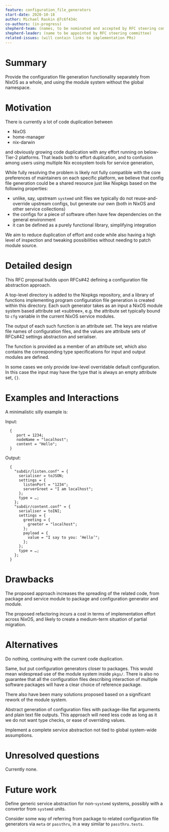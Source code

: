 ```yaml
---
feature: configuration_file_generators
start-date: 2020-10-18
author: Michael Raskin @7c6f434c
co-authors: (in-progress)
shepherd-team: (names, to be nominated and accepted by RFC steering committee)
shepherd-leader: (name to be appointed by RFC steering committee)
related-issues: (will contain links to implementation PRs)
---
```


# Summary
[summary]: #summary

Provide the configuration file generation functionality separately from NixOS
as a whole, and using the module system without the global namespace.

# Motivation
[motivation]: #motivation

There is currently a lot of code duplication between
* NixOS
* home-manager
* nix-darwin

and obviously growing code duplication with any effort running on below-Tier-2
platforms. That leads both to effort duplication, and to confusion among users
using multiple Nix ecosystem tools for service generation,

While fully resolving the problem is likely not fully compatible with the core
preferences of maintainers on each specific platform, we believe that config
file generation could be a shared resource just like Nixpkgs based on the
following properties:
* unlike, say, upstream `systemd` unit files we typically do not
  reuse-and-override upstream configs, but generate our own (both in NixOS and
  other service collections)
* the configs for a piece of software often have few dependencies on the
  general environment
* it can be defined as a purely functional library, simplifying integration

We aim to reduce duplication of effort and code while also having a high level
of inspection and tweaking possibilities without needing to patch module
source.

# Detailed design
[design]: #detailed-design

This RFC proposal builds upon RFCs#42 defining a configuration file abstraction
approach.

A top-level directory is added to the Nixpkgs repository, and a library of
functions implementing program configuration file generation is created within
this directory.  Each such generator takes as an input a NixOS module system
based attribute set «subtree», e.g. the attribute set typically bound to `cfg`
variable in the current NixOS service modules.

The output of each such function is an attribute set. The keys are relative
file names of configuration files, and the values are attribute sets of RFCs#42
settings abstraction and serialiser.

The function is provided as a member of an attribute set, which also contains
the corresponding type specifications for input and output modules are defined.

In some cases we only provide low-level overridable default configuration. In
this case the input may have the type that is always an empty attribute set,
`{}`.

# Examples and Interactions
[examples-and-interactions]: #examples-and-interactions

A minimalistic silly example is:

Input:
```
  {
     port = 1234;
     nodeName = "localhost";
     content = "Hello";
  }
```

Output:
```
  {
    "subdir/listen.conf" = {
      serialiser = toJSON;
      settings = {
        listenPort = "1234";
        serverGreet = "I am localhost";
      };
      type = …;
    };
    "subdir/content.conf" = {
      serialiser = toINI;
      settings = {
        greeting = {
          greeter = "localhost";
        };
        payload = {
          value = "I say to you: ‘Hello’";
        };
      };
      type = …;
    };
  }
```

# Drawbacks
[drawbacks]: #drawbacks

The proposed approach increases the spreading of the related code, from package
and service module to package and configuration generator and module.

The proposed refactoring incurs a cost in terms of implementation effort across
NixOS, and likely to create a medium-term situation of partial migration.

# Alternatives
[alternatives]: #alternatives

Do nothing, continuing with the current code duplication.

Same, but put configuration generators closer to packages. This would mean
widespread use of the module system inside `pkgs/`. There is also no guarantee
that all the configuration files describing interaction of multiple software
packages will have a clear choice of reference package.

There also have been many solutions proposed based on a significant rework of the module system.

Abstract generation of configuration files with package-like flat arguments and
plain text file outputs. This approach will need less code as long as it we do
not want type checks, or ease of overriding values.

Implement a complete service abstraction not tied to global system-wide
assumptions.

# Unresolved questions
[unresolved]: #unresolved-questions

Currently none.

# Future work
[future]: #future-work

Define generic service abstraction for non-`systemd` systems, possibly with a
convertor from `systemd` units.

Consider some  way of referring from package to related configuration file
generators via `meta` or `passthru`, in a way similar to `passthru.tests`.
